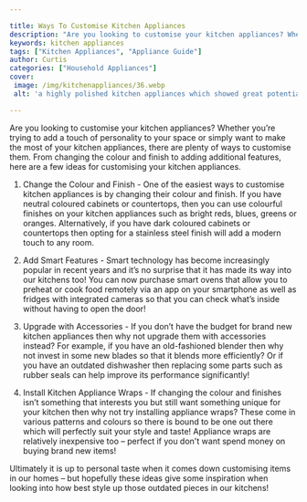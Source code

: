 ```yaml
---

title: Ways To Customise Kitchen Appliances
description: "Are you looking to customise your kitchen appliances? Whether you’re trying to add a touch of personality to your space or simply ...swipe up to find out"
keywords: kitchen appliances
tags: ["Kitchen Appliances", "Appliance Guide"]
author: Curtis
categories: ["Household Appliances"]
cover: 
 image: /img/kitchenappliances/36.webp
 alt: 'a highly polished kitchen appliances which showed great potential'

---
```


Are you looking to customise your kitchen appliances? Whether you’re trying to add a touch of personality to your space or simply want to make the most of your kitchen appliances, there are plenty of ways to customise them. From changing the colour and finish to adding additional features, here are a few ideas for customising your kitchen appliances. 

1. Change the Colour and Finish - One of the easiest ways to customise kitchen appliances is by changing their colour and finish. If you have neutral coloured cabinets or countertops, then you can use colourful finishes on your kitchen appliances such as bright reds, blues, greens or oranges. Alternatively, if you have dark coloured cabinets or countertops then opting for a stainless steel finish will add a modern touch to any room. 

2. Add Smart Features - Smart technology has become increasingly popular in recent years and it’s no surprise that it has made its way into our kitchens too! You can now purchase smart ovens that allow you to preheat or cook food remotely via an app on your smartphone as well as fridges with integrated cameras so that you can check what’s inside without having to open the door! 

3. Upgrade with Accessories - If you don’t have the budget for brand new kitchen appliances then why not upgrade them with accessories instead? For example, if you have an old-fashioned blender then why not invest in some new blades so that it blends more efficiently? Or if you have an outdated dishwasher then replacing some parts such as rubber seals can help improve its performance significantly! 

4. Install Kitchen Appliance Wraps - If changing the colour and finishes isn’t something that interests you but still want something unique for your kitchen then why not try installing appliance wraps? These come in various patterns and colours so there is bound to be one out there which will perfectly suit your style and taste! Appliance wraps are relatively inexpensive too – perfect if you don't want spend money on buying brand new items! 

 Ultimately it is up to personal taste when it comes down customising items in our homes – but hopefully these ideas give some inspiration when looking into how best style up those outdated pieces in our kitchens!
